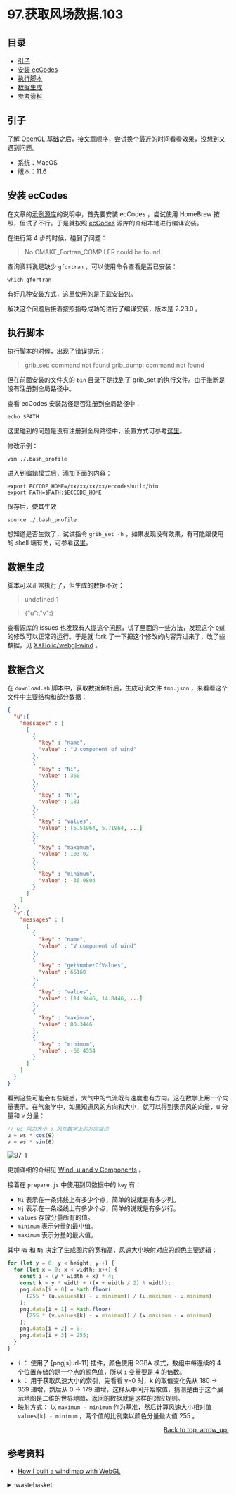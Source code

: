 # 97.获取风场数据.103
## <a name="index"></a> 目录
- [引子](#start)
- [安装 ecCodes](#ecCodes)
- [执行脚本](#run)
- [数据生成](#data)
- [参考资料](#reference)

## <a name="start"></a> 引子
了解 [OpenGL 基础][url-pre]之后，接[文章][url-base]顺序，尝试换个最近的时间看看效果，没想到又遇到问题。

- 系统：MacOS
- 版本：11.6

## <a name="ecCodes"></a> 安装 ecCodes
在文章的[示例源库][url-1]的说明中，首先要安装 ecCodes ，尝试使用 HomeBrew 按照，但试了不行。于是就按照 [ecCodes][url-5] 源库的介绍本地进行编译安装。

在进行第 4 步的时候，碰到了问题：

> No CMAKE_Fortran_COMPILER could be found.

查询资料说是缺少 `gfortran` ，可以使用命令查看是否已安装：
```shell
which gfortran
```
有好几种[安装方式][url-3]，这里使用的是[下载安装包][url-2]。

解决这个问题后接着按照指导成功的进行了编译安装，版本是 2.23.0 。

## <a name="run"></a> 执行脚本
执行脚本的时候，出现了错误提示：

> grib_set: command not found  grib_dump: command not found

但在前面安装的文件夹的 `bin` 目录下是找到了 grib_set 的执行文件。由于推断是没有注册到全局路径中。

查看 ecCodes 安装路径是否注册到全局路径中：
```shell
echo $PATH
```
这里碰到的问题是没有注册到全局路径中，设置方式可参考[这里][url-6]。

修改示例：
```
vim ./.bash_profile
```
进入到编辑模式后，添加下面的内容：
```
export ECCODE_HOME=/xx/xx/xx/xx/eccodesbuild/bin
export PATH=$PATH:$ECCODE_HOME
```
保存后，使其生效
```
source ./.bash_profile
```
想知道是否生效了，试试指令 `grib_set -h` ，如果发现没有效果，有可能跟使用的 shell 端有关，可参看[这里][url-4]。

## <a name="data"></a> 数据生成
脚本可以正常执行了，但生成的数据不对：
> undefined:1

> {"u":,"v":}

查看源库的 issues 也发现有人提这个[问题][url-7]，试了里面的一些方法，发现这个 [pull][url-7] 的修改可以正常的运行。于是就 fork 了一下把这个修改的内容弄过来了，改了些数据，见 [XXHolic/webgl-wind][url-9] 。

## <a name="mean"></a> 数据含义
在 `download.sh` 脚本中，获取数据解析后，生成可读文件 `tmp.json` ，来看看这个文件中主要结构和部分数据：
```json
{
  "u":{
    "messages" : [
      [
        {
          "key" : "name",
          "value" : "U component of wind"
        },
        {
          "key" : "Ni",
          "value" : 360
        },
        {
          "key" : "Nj",
          "value" : 181
        },
        {
          "key" : "values",
          "value" : [5.51964, 5.71964, ...]
        },
        {
          "key" : "maximum",
          "value" : 103.02
        },
        {
          "key" : "minimum",
          "value" : -36.0804
        }
      ]
    ]
  },
  "v":{
    "messages" : [
      [
        {
          "key" : "name",
          "value" : "V component of wind"
        },
        {
          "key" : "getNumberOfValues",
          "value" : 65160
        },
        {
          "key" : "values",
          "value" : [14.9446, 14.8446, ...]
        },
        {
          "key" : "maximum",
          "value" : 80.3446
        },
        {
          "key" : "minimum",
          "value" : -66.4554
        }
      ]
    ]
  }
}
```
看到这些可能会有些疑惑，大气中的气流既有速度也有方向。这在数学上用一个向量表示。在气象学中，如果知道风的方向和大小，就可以得到表示风的向量，u 分量和 v 分量：
```js
// ws 风力大小 θ 风在数学上的方向描述
u = ws * cos(θ)
v = ws * sin(θ)
```
![97-1][url-local-1]

更加详细的介绍见 [Wind: u and v Components][url-10] 。

接着在 `prepare.js` 中使用到风数据中的 `key` 有：
- `Ni` 表示在一条纬线上有多少个点，简单的说就是有多少列。
- `Nj` 表示在一条经线上有多少个点，简单的说就是有多少行。
- `values` 存放分量所有的值。
- `minimum` 表示分量的最小值。
- `maximum` 表示分量的最大值。

其中 `Ni` 和 `Nj` 决定了生成图片的宽和高，风速大小映射对应的颜色主要逻辑：
```js
for (let y = 0; y < height; y++) {
  for (let x = 0; x < width; x++) {
    const i = (y * width + x) * 4;
    const k = y * width + ((x + width / 2) % width);
    png.data[i + 0] = Math.floor(
      (255 * (u.values[k] - u.minimum)) / (u.maximum - u.minimum)
    );
    png.data[i + 1] = Math.floor(
      (255 * (v.values[k] - v.minimum)) / (v.maximum - v.minimum)
    );
    png.data[i + 2] = 0;
    png.data[i + 3] = 255;
  }
}
```
- `i` ： 使用了 [pngjs]url-11] 插件，颜色使用 RGBA 模式，数组中每连续的 4 个位置存储的是一个点的颜色值，所以 `i` 变量要是 4 的倍数。
- `k` ： 用于获取风速大小的索引，先看看 y=0 时，k 的取值变化先从 180 -> 359 递增，然后从 0 -> 179 递增，这样从中间开始取值，猜测是由于这个展示地图是二维的世界地图，返回的数据就是这样的对应规则。
- 映射方式： 以 `maximum - minimum` 作为基准，然后计算风速大小相对值 `values[k] - minimum` ，两个值的比例乘以颜色分量最大值 255 。


<div align="right"><a href="#index">Back to top :arrow_up:</a></div>

## <a name="reference"></a> 参考资料
- [How I built a wind map with WebGL][url-base]

[url-pre]:https://github.com/XXHolic/blog/issues/102
[url-base]:https://github.com/XXHolic/blog/issues/101
[url-1]:https://github.com/mapbox/webgl-wind
[url-2]:https://github.com/fxcoudert/gfortran-for-macOS/releases
[url-3]:https://gcc.gnu.org/wiki/GFortranBinaries
[url-4]:https://www.jianshu.com/p/407f0f9d8203
[url-5]:https://github.com/ecmwf/eccodes
[url-6]:https://www.cnblogs.com/shineqiujuan/p/4693404.html
[url-7]:https://github.com/mapbox/webgl-wind/issues/15
[url-8]:https://github.com/mapbox/webgl-wind/pull/18
[url-9]:https://github.com/XXHolic/webgl-wind
[url-10]:http://colaweb.gmu.edu/dev/clim301/lectures/wind/wind-uv
[url-11]:https://github.com/lukeapage/pngjs

[url-local-1]:./images/97/1.jpg

<details>
<summary>:wastebasket:</summary>

![n-poster][url-local-poster]

</details>

[url-book]:https://book.douban.com/subject/26916012/
[url-local-poster]:./images/n/poster.jpg
